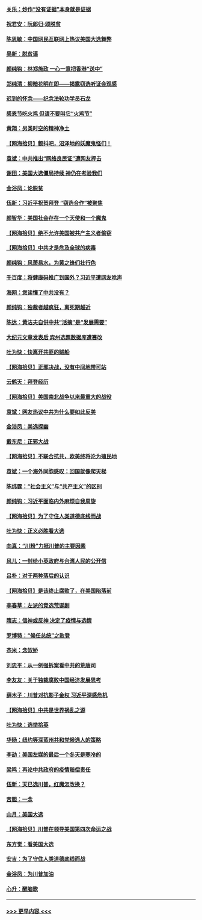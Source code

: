 #### [关乐：炒作“没有证据”本身就是证据](../pages/nsc993/n12583146.md?t=11292302) 
#### [祝君安：阮郎归‧颂脱贫](../pages/nsc993/n12583119.md?t=11292302) 
#### [陈思敏：中国网民互联网上热议美国大选舞弊](../pages/nsc993/n12582845.md?t=11292302) 
#### [吴新：脱贫谣](../pages/nsc993/n12580839.md?t=11292302) 
#### [颜纯钩：林郑施政 一心一意把香港“送中”](../pages/nsc993/n12580805.md?t=11292302) 
#### [郑纯清：柳暗花明在即——揭露窃选听证会观感](../pages/nsc993/n12580795.md?t=11292302) 
#### [迟到的怀念——纪念法轮功学员石龙](../pages/nsc993/n12580245.md?t=11292302) 
#### [感恩节吃火鸡  但请不要叫它“火鸡节”](../pages/nsc993/n12580252.md?t=11292302) 
#### [黄翔：另类时空的精神净土](../pages/nsc993/n12578638.md?t=11292302) 
#### [【网海拾贝】颤抖吧，沼泽地的妖魔鬼怪们！](../pages/nsc993/n12578552.md?t=11292302) 
#### [袁斌：中共推出“网络良民证”遭网友抨击](../pages/nsc993/n12578511.md?t=11292302) 
#### [谢田：美国大选僵局持续 神仍在考验我们](../pages/nsc993/n12577432.md?t=11292302) 
#### [金浴凤：论脱贫](../pages/nsc993/n12576386.md?t=11292302) 
#### [伍新：习近平祝贺拜登 “窃选合作”被聚焦](../pages/nsc993/n12576358.md?t=11292302) 
#### [颜智华：美国社会存在一个天使和一个魔鬼](../pages/nsc993/n12574299.md?t=11292302) 
#### [【网海拾贝】绝不允许美国被共产主义者偷窃](../pages/nsc993/n12573396.md?t=11292302) 
#### [【网海拾贝】中共才是危及全球的病毒](../pages/nsc993/n12571204.md?t=11292302) 
#### [颜纯钩：风萧易水，为黄之锋们壮行色](../pages/nsc993/n12571487.md?t=11292302) 
#### [千百度：将健康码推广到国外？习近平遭网友呛声](../pages/nsc993/n12570808.md?t=11292302) 
#### [海网：您读懂了中共没有？](../pages/nsc993/n12570487.md?t=11292302) 
#### [颜纯钩：独裁者越疯狂，离死期越近](../pages/nsc993/n12569055.md?t=11292302) 
#### [陈达：黄洁夫自供中共“活摘”是“发展需要”](../pages/nsc993/n12568541.md?t=11292302) 
#### [大纪元文章发表后 宾州选票数据库遭篡改](../pages/nsc993/n12568105.md?t=11292302) 
#### [吐为快：快离开共匪的贼船](../pages/nsc993/n12568462.md?t=11292302) 
#### [【网海拾贝】正邪决战，没有中间地带可站](../pages/nsc993/n12568439.md?t=11292302) 
#### [云鹤天：拜登经历](../pages/nsc993/n12567294.md?t=11292302) 
#### [【网海拾贝】美国南北战争以来最重大的战役](../pages/nsc993/n12567247.md?t=11292302) 
#### [袁斌：网友热议中共为什么要如此反美](../pages/nsc993/n12567162.md?t=11292302) 
#### [金浴凤：美选探幽](../pages/nsc993/n12567147.md?t=11292302) 
#### [戴东尼：正邪大战](../pages/nsc993/n12567033.md?t=11292302) 
#### [【网海拾贝】不联合抗共，欧美终将沦为殖民地](../pages/nsc993/n12565068.md?t=11292302) 
#### [袁斌：一个海外同胞感叹：回国就像爬天梯](../pages/nsc993/n12564986.md?t=11292302) 
#### [陈纬霆：“社会主义”与“共产主义”的区别](../pages/nsc993/n12562417.md?t=11292302) 
#### [颜纯钩：习近平面临内外麻烦自我周旋](../pages/nsc993/n12563356.md?t=11292302) 
#### [【网海拾贝】为了守住人类道德底线而战](../pages/nsc993/n12562542.md?t=11292302) 
#### [吐为快：正义必胜看大选](../pages/nsc993/n12561967.md?t=11292302) 
#### [向真：“川粉”力挺川普的主要因素](../pages/nsc993/n12560774.md?t=11292302) 
#### [风儿：一封给小英政府与台湾人民的公开信](../pages/nsc993/n12560581.md?t=11292302) 
#### [吕朴：对于两种落后的认识](../pages/nsc993/n12560492.md?t=11292302) 
#### [【网海拾贝】是该终止腐败了，在美国陷落前](../pages/nsc993/n12559936.md?t=11292302) 
#### [李春草：左派的竞选荒诞剧](../pages/nsc993/n12558380.md?t=11292302) 
#### [隋志：信神或反神 决定了疫情与选情](../pages/nsc993/n12558255.md?t=11292302) 
#### [罗博特：“候任总统”之败登](../pages/nsc993/n12558189.md?t=11292302) 
#### [杰米：念奴娇](../pages/nsc993/n12558174.md?t=11292302) 
#### [刘忠平：从一例强拆案看中共的荒唐司](../pages/nsc993/n12558036.md?t=11292302) 
#### [李友友：关于独裁腐败中国经济发展思考](../pages/nsc993/n12558004.md?t=11292302) 
#### [薛木子：川普对抗影子金权 习近平深感危机](../pages/nsc993/n12557342.md?t=11292302) 
#### [【网海拾贝】中共是世界祸乱之源](../pages/nsc993/n12555353.md?t=11292302) 
#### [吐为快：选举拾英](../pages/nsc993/n12555041.md?t=11292302) 
#### [华旸：纽约等深蓝州共和党候选人的策略](../pages/nsc993/n12554309.md?t=11292302) 
#### [李劼：美国左媒的最后一个冬天是寒冷的](../pages/nsc993/n12552947.md?t=11292302) 
#### [梁鸣：再论中共政府的疫情赔偿责任](../pages/nsc993/n12553012.md?t=11292302) 
#### [伍新：天已选川普，红魔怎改换？](../pages/nsc993/n12552970.md?t=11292302) 
#### [苦胆：一念](../pages/nsc993/n12552957.md?t=11292302) 
#### [山月：美国大选](../pages/nsc993/n12552446.md?t=11292302) 
#### [【网海拾贝】川普在领导美国第四次命运之战](../pages/nsc993/n12551973.md?t=11292302) 
#### [东方觉：看美国大选](../pages/nsc993/n12551647.md?t=11292302) 
#### [安吉：为了守住人类道德底线而战](../pages/nsc993/n12551111.md?t=11292302) 
#### [金浴凤：为川普加油](../pages/nsc993/n12551085.md?t=11292302) 
#### [心升：醒脑歌](../pages/nsc993/n12550984.md?t=11292302) 

----
#### [ >>> 更早内容 <<< ](../indexes/nsc993-earlier.md)
